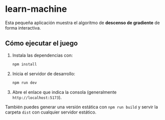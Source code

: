 # learn-machine

Esta pequeña aplicación muestra el algoritmo de **descenso de gradiente** de forma interactiva.

## Cómo ejecutar el juego

1. Instala las dependencias con:
   ```bash
   npm install
   ```
2. Inicia el servidor de desarrollo:
   ```bash
   npm run dev
   ```
3. Abre el enlace que indica la consola (generalmente `http://localhost:5173`).

También puedes generar una versión estática con `npm run build` y servir la carpeta `dist` con cualquier servidor estático.
